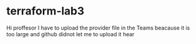 # terraform-lab3
Hi proffesor
I have to upload the provider file in the Teams beacause it is too large and github didnot let me to upload it hear
